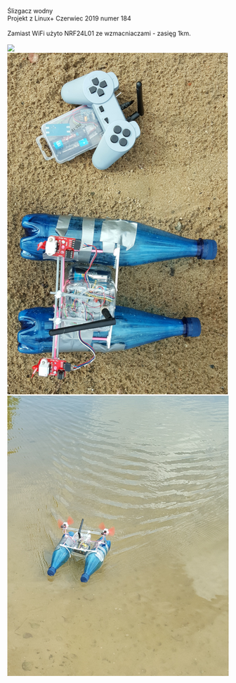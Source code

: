 Ślizgacz wodny<BR />
Projekt z Linux+ Czerwiec 2019 numer 184<BR />
<BR />
Zamiast WiFi użyto NRF24L01 ze wzmacniaczami - zasięg 1km.<BR />
<BR />
<img src="water-slider/water slider.png" />
<BR />
<img src="water_slider01.png" />
<BR />
<img src="water_slider02.png" />
<BR />
